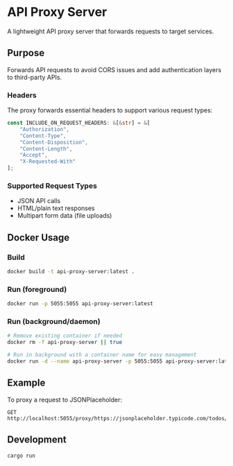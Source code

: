 # API Proxy Server

A lightweight API proxy server that forwards requests to target services.

## Purpose

Forwards API requests to avoid CORS issues and add authentication layers to third-party APIs.

### Headers

The proxy forwards essential headers to support various request types:

```rust
const INCLUDE_ON_REQUEST_HEADERS: &[&str] = &[
    "Authorization",
    "Content-Type", 
    "Content-Disposition", 
    "Content-Length",
    "Accept",
    "X-Requested-With"
];
```

### Supported Request Types

- JSON API calls
- HTML/plain text responses
- Multipart form data (file uploads)

## Docker Usage

### Build

```bash
docker build -t api-proxy-server:latest .
```

### Run (foreground)

```bash
docker run -p 5055:5055 api-proxy-server:latest
```

### Run (background/daemon)

```bash
# Remove existing container if needed
docker rm -f api-proxy-server || true

# Run in background with a container name for easy management
docker run -d --name api-proxy-server -p 5055:5055 api-proxy-server:latest
```

## Example

To proxy a request to JSONPlaceholder:

```
GET http://localhost:5055/proxy/https://jsonplaceholder.typicode.com/todos/1
```

## Development

```bash
cargo run
```
